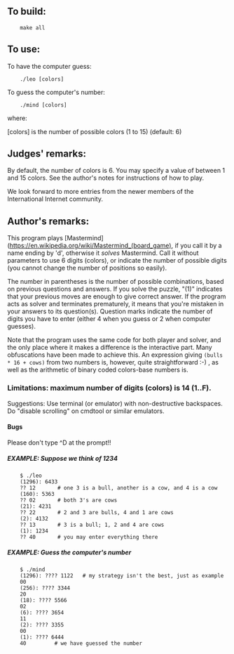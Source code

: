 ## To build:

```<!---sh-->
    make all
```


## To use:

To have the computer guess:

```<!---sh-->
    ./leo [colors]
```

To guess the computer's number:

```<!---sh-->
    ./mind [colors]
```

where:

[colors] is the number of possible colors (1 to 15) (default: 6)


## Judges' remarks:

By default, the number of colors is 6.  You may specify a
value of between 1 and 15 colors.  See the author's notes
for instructions of how to play.

We look forward to more entries from the newer members of the
International Internet community.


## Author's remarks:

This program plays
[Mastermind](https://en.wikipedia.org/wiki/Mastermind_(board_game), if you call
it by a name ending by 'd', otherwise it _solves_ Mastermind. Call it without
parameters to use 6 digits (colors), or indicate the number of possible digits
(you cannot change the number of positions so easily).

The number in parentheses is the number of possible combinations,
based on previous questions and answers.  If you solve the puzzle,
"(1)" indicates that your previous moves are enough to give correct
answer.  If the program acts as solver and terminates prematurely,
it means that you're mistaken in your answers to its question(s).
Question marks indicate the number of digits you have to enter
(either 4 when you guess or 2 when computer guesses).

Note that the program uses the same code for both player and
solver, and the only place where it makes a difference is the
interactive part. Many obfuscations have been made to achieve
this.  An expression giving `(bulls * 16 + cows)` from two numbers
is, however, quite straightforward :-) , as well as the arithmetic
of binary coded colors-base numbers is.


### Limitations: maximum number of digits (colors) is 14 (1..F).

Suggestions: Use terminal (or emulator) with non-destructive
backspaces. Do "disable scrolling" on cmdtool or similar emulators.


#### Bugs

Please don't type ^D at the prompt!!


##### EXAMPLE: Suppose we think of 1234

```
    $ ./leo
    (1296): 6433
    ?? 12       # one 3 is a bull, another is a cow, and 4 is a cow
    (160): 5363
    ?? 02       # both 3's are cows
    (21): 4231
    ?? 22       # 2 and 3 are bulls, 4 and 1 are cows
    (2): 4132
    ?? 13       # 3 is a bull; 1, 2 and 4 are cows
    (1): 1234
    ?? 40       # you may enter everything there
```

##### EXAMPLE: Guess the computer's number

```
    $ ./mind
    (1296): ???? 1122   # my strategy isn't the best, just as example
    00
    (256): ???? 3344
    20
    (18): ???? 5566
    02
    (6): ???? 3654
    11
    (2): ???? 3355
    00
    (1): ???? 6444
    40		   # we have guessed the number
```


<!--

    Copyright © 1984-2024 by Landon Curt Noll. All Rights Reserved.

    You are free to share and adapt this file under the terms of this license:

	Creative Commons Attribution-ShareAlike 4.0 International (CC BY-SA 4.0)

    For more information, see:

	https://creativecommons.org/licenses/by-sa/4.0/

-->
